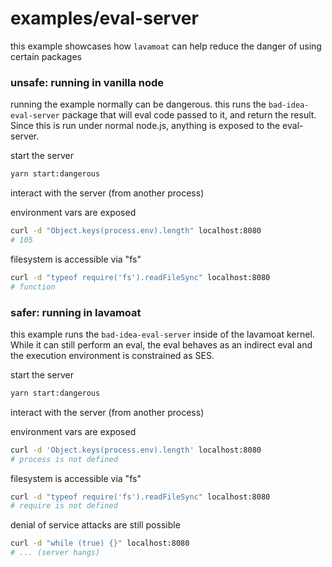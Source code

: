 # examples/eval-server

this example showcases how `lavamoat` can help reduce the danger of using certain packages

### unsafe: running in vanilla node

running the example normally can be dangerous.
this runs the `bad-idea-eval-server` package that will eval code passed to it, and return the result.
Since this is run under normal node.js, anything is exposed to the eval-server.

start the server
```bash
yarn start:dangerous
```

interact with the server (from another process)

environment vars are exposed
```bash
curl -d "Object.keys(process.env).length" localhost:8080
# 105
```

filesystem is accessible via "fs"
```bash
curl -d "typeof require('fs').readFileSync" localhost:8080
# function
```

### safer: running in lavamoat

this example runs the `bad-idea-eval-server` inside of the lavamoat kernel.
While it can still perform an eval, the eval behaves as an indirect eval and the execution environment is constrained as SES.


start the server
```bash
yarn start:dangerous
```

interact with the server (from another process)

environment vars are exposed
```bash
curl -d 'Object.keys(process.env).length' localhost:8080
# process is not defined
```

filesystem is accessible via "fs"
```bash
curl -d "typeof require('fs').readFileSync" localhost:8080
# require is not defined
```

denial of service attacks are still possible
```bash
curl -d "while (true) {}" localhost:8080
# ... (server hangs)
```

